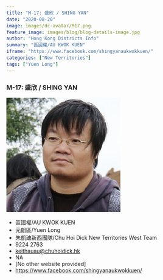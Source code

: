 ```yaml
---
title: "M-17: 盛欣 / SHING YAN"
date: "2020-08-20"
image: images/dc-avatar/M17.png
feature_image: images/blog/blog-details-image.jpg
author: "Hong Kong Districts Info"
summary: "區國權/AU KWOK KUEN"
iframe: "https://www.facebook.com/shingyanaukwokkuen/"
categories: ["New Territories"]
tags: ["Yuen Long"]
---
```


### M-17: 盛欣 / SHING YAN  
![](/images/dc-avatar/M17.png)  

 - 區國權/AU KWOK KUEN  
 - 元朗區/Yuen Long  
 - 朱凱廸新西團隊/Chu Hoi Dick New Territories West Team  
 - 9224 2763  
 - keithauau@chuhoidick.hk  
 - NA  
 - [No other website provided]  
 - https://www.facebook.com/shingyanaukwokkuen/

